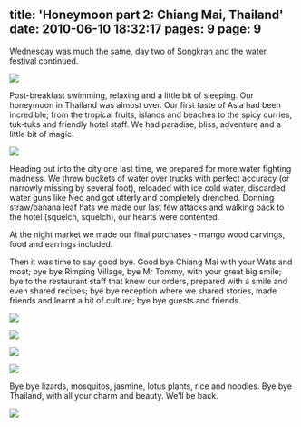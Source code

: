 title: 'Honeymoon part 2: Chiang Mai, Thailand'
date: 2010-06-10 18:32:17
pages: 9
page: 9
---

Wednesday was much the same, day two of Songkran and the water festival continued.

[![](http://host.trivialbeing.org/up/small/honeymoon-239.jpg)](http://host.trivialbeing.org/up/honeymoon-239.jpg)

Post-breakfast swimming, relaxing and a little bit of sleeping. Our honeymoon in Thailand was almost over. Our first taste of Asia had been incredible; from the tropical fruits, islands and beaches to the spicy curries, tuk-tuks and friendly hotel staff. We had paradise, bliss, adventure and a little bit of magic.

[![](http://host.trivialbeing.org/up/small/honeymoon-238.jpg)](http://host.trivialbeing.org/up/honeymoon-238.jpg)

Heading out into the city one last time, we prepared for more water fighting madness. We threw buckets of water over trucks with perfect accuracy (or narrowly missing by several foot), reloaded with ice cold water, discarded water guns like Neo and got utterly and completely drenched. Donning straw/banana leaf hats we made our last few attacks and walking back to the hotel (squelch, squelch), our hearts were contented.

At the night market we made our final purchases - mango wood carvings, food and earrings included.

Then it was time to say good bye. Good bye Chiang Mai with your Wats and moat; bye bye Rimping Village, bye Mr Tommy, with your great big smile; bye to the restaurant staff that knew our orders, prepared with a smile and even shared recipes; bye bye reception where we shared stories, made friends and learnt a bit of culture; bye bye guests and friends.

[![](http://host.trivialbeing.org/up/small/honeymoon-243.jpg)](http://host.trivialbeing.org/up/honeymoon-243.jpg)

[![](http://host.trivialbeing.org/up/small/honeymoon-236.jpg)](http://host.trivialbeing.org/up/honeymoon-236.jpg)

[![](http://host.trivialbeing.org/up/small/honeymoon-237.jpg)](http://host.trivialbeing.org/up/honeymoon-237.jpg)

[![](http://host.trivialbeing.org/up/small/honeymoon-242.jpg)](http://host.trivialbeing.org/up/honeymoon-242.jpg)

Bye bye lizards, mosquitos, jasmine, lotus plants, rice and noodles. Bye bye Thailand, with all your charm and beauty. We’ll be back.

[![](http://host.trivialbeing.org/up/small/honeymoon-244.jpg)](http://host.trivialbeing.org/up/honeymoon-244.jpg)
